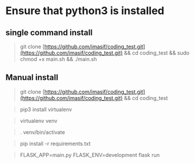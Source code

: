 # Ensure that python3 is installed

## single command install
> git clone [https://github.com/imasif/coding_test.git](https://github.com/imasif/coding_test.git) && cd coding_test && sudo chmod +x main.sh && ./main.sh

## Manual install

> git clone [https://github.com/imasif/coding_test.git](https://github.com/imasif/coding_test.git) && cd coding_test

> pip3 install virtualenv

> virtualenv venv

> . venv/bin/activate

> pip install -r requirements.txt

> FLASK_APP=main.py FLASK_ENV=development flask run